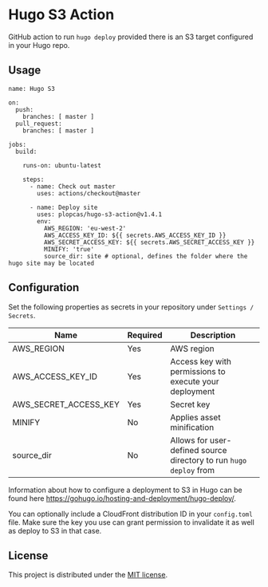 # Hugo S3 Action

GitHub action to run `hugo deploy` provided there is an S3 target configured in your Hugo repo.

## Usage

```
name: Hugo S3

on:
  push:
    branches: [ master ]
  pull_request:
    branches: [ master ]

jobs:
  build:
    
    runs-on: ubuntu-latest

    steps:
      - name: Check out master
        uses: actions/checkout@master
          
      - name: Deploy site
        uses: plopcas/hugo-s3-action@v1.4.1
        env:
          AWS_REGION: 'eu-west-2'
          AWS_ACCESS_KEY_ID: ${{ secrets.AWS_ACCESS_KEY_ID }}
          AWS_SECRET_ACCESS_KEY: ${{ secrets.AWS_SECRET_ACCESS_KEY }}
          MINIFY: 'true'
          source_dir: site # optional, defines the folder where the hugo site may be located
```

## Configuration

Set the following properties as secrets in your repository under `Settings / Secrets`.

Name | Required | Description
----- | --------- | -----------
AWS_REGION | Yes | AWS region
AWS_ACCESS_KEY_ID | Yes | Access key with permissions to execute your deployment
AWS_SECRET_ACCESS_KEY | Yes | Secret key
MINIFY | No | Applies asset minification
source_dir | No | Allows for user-defined source directory to run `hugo deploy` from

Information about how to configure a deployment to S3 in Hugo can be found here https://gohugo.io/hosting-and-deployment/hugo-deploy/.

You can optionally include a CloudFront distribution ID in your `config.toml` file. Make sure the key you use can grant permission to invalidate it as well as deploy to S3 in that case.

## License

This project is distributed under the [MIT license](LICENSE.md).
